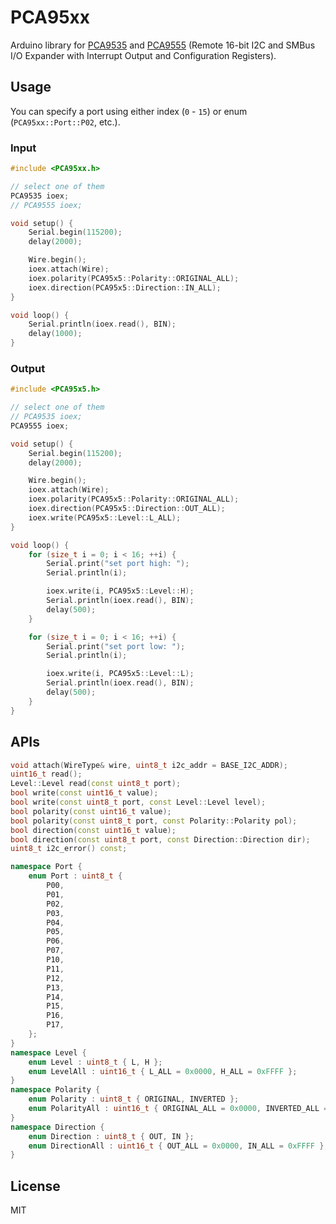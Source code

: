 # PCA95xx

Arduino library for [PCA9535](https://www.ti.com/product/PCA9535) and [PCA9555](https://www.ti.com/product/PCA9555) (Remote 16-bit I2C and SMBus I/O Expander with Interrupt Output and Configuration Registers).

## Usage

You can specify a port using either index (`0` - `15`) or enum (`PCA95xx::Port::P02`, etc.).

### Input

```C++
#include <PCA95xx.h>

// select one of them
PCA9535 ioex;
// PCA9555 ioex;

void setup() {
    Serial.begin(115200);
    delay(2000);

    Wire.begin();
    ioex.attach(Wire);
    ioex.polarity(PCA95x5::Polarity::ORIGINAL_ALL);
    ioex.direction(PCA95x5::Direction::IN_ALL);
}

void loop() {
    Serial.println(ioex.read(), BIN);
    delay(1000);
}
```

### Output

```C++
#include <PCA95x5.h>

// select one of them
// PCA9535 ioex;
PCA9555 ioex;

void setup() {
    Serial.begin(115200);
    delay(2000);

    Wire.begin();
    ioex.attach(Wire);
    ioex.polarity(PCA95x5::Polarity::ORIGINAL_ALL);
    ioex.direction(PCA95x5::Direction::OUT_ALL);
    ioex.write(PCA95x5::Level::L_ALL);
}

void loop() {
    for (size_t i = 0; i < 16; ++i) {
        Serial.print("set port high: ");
        Serial.println(i);

        ioex.write(i, PCA95x5::Level::H);
        Serial.println(ioex.read(), BIN);
        delay(500);
    }

    for (size_t i = 0; i < 16; ++i) {
        Serial.print("set port low: ");
        Serial.println(i);

        ioex.write(i, PCA95x5::Level::L);
        Serial.println(ioex.read(), BIN);
        delay(500);
    }
}
```

## APIs

```C++
void attach(WireType& wire, uint8_t i2c_addr = BASE_I2C_ADDR);
uint16_t read();
Level::Level read(const uint8_t port);
bool write(const uint16_t value);
bool write(const uint8_t port, const Level::Level level);
bool polarity(const uint16_t value);
bool polarity(const uint8_t port, const Polarity::Polarity pol);
bool direction(const uint16_t value);
bool direction(const uint8_t port, const Direction::Direction dir);
uint8_t i2c_error() const;
```

```C++
namespace Port {
    enum Port : uint8_t {
        P00,
        P01,
        P02,
        P03,
        P04,
        P05,
        P06,
        P07,
        P10,
        P11,
        P12,
        P13,
        P14,
        P15,
        P16,
        P17,
    };
}
namespace Level {
    enum Level : uint8_t { L, H };
    enum LevelAll : uint16_t { L_ALL = 0x0000, H_ALL = 0xFFFF };
}
namespace Polarity {
    enum Polarity : uint8_t { ORIGINAL, INVERTED };
    enum PolarityAll : uint16_t { ORIGINAL_ALL = 0x0000, INVERTED_ALL = 0xFFFF };
}
namespace Direction {
    enum Direction : uint8_t { OUT, IN };
    enum DirectionAll : uint16_t { OUT_ALL = 0x0000, IN_ALL = 0xFFFF };
}
```

## License

MIT
